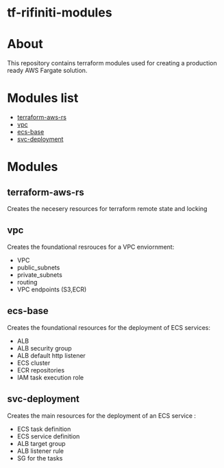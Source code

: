 # tf-rifiniti-modules

# About
This repository contains terraform modules used for creating a production ready AWS Fargate solution.

# Modules list
- [terraform-aws-rs](##terraform-aws-rs)
- [vpc](##vpc)
- [ecs-base](##ecs-base)
- [svc-deployment](##svc-deployment)
# Modules

## terraform-aws-rs
Creates the necesery resources for terraform remote state and locking
## vpc
Creates the foundational resrouces for a VPC enviornment:
- VPC
- public_subnets
- private_subnets
- routing
- VPC endpoints (S3,ECR)

## ecs-base
Creates the foundational resources for the deployment of ECS services:
- ALB
- ALB security group
- ALB default http listener
- ECS cluster
- ECR repositories
- IAM task execution role

## svc-deployment
Creates the main resources for the deployment of an ECS service :
- ECS task definition
- ECS service definition
- ALB target group
- ALB listener rule 
- SG for the tasks 




